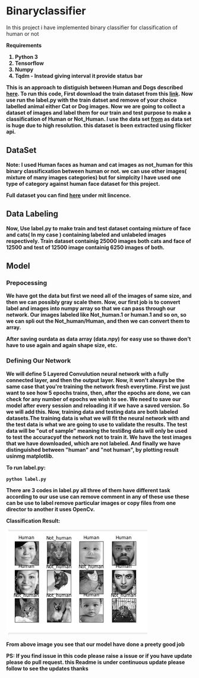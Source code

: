 # Binaryclassifier
  In this project i have implemented binary classifier for classification of human or not

<b>Requirements<b>
  1. Python 3
  2. Tensorflow
  3. Numpy
  4. Tqdm  - Instead giving interval it provide status bar
  
This is an approach to distiguish between Human and Dogs described [here](https://www.kaggle.com/c/dogs-vs-cats-redux-kernels-edition/).
To run this code, First download the train dataset from this [link](https://www.kaggle.com/c/dogs-vs-cats-redux-kernels-edition/data).
Now use run the label.py with the train datset and remove of your choice labelled animal either Cat or Dog images. Now we are going to collect a dataset of images and label them for our train and test purpose to make a classification of Human or Not_Human. I use the data set [from](https://github.com/NVlabs/ffhq-dataset) as data set is huge due to high resolution. this dataset is been extracted using flicker api.

## DataSet
Note: I used Human faces as human and cat images as not_human for this binary classificxation between human or not. we can use other images( mixture of many images categories) but for simplcity I have used one type of category against human face dataset for this project.

Full dataset you can find [here](https://drive.google.com/drive/folders/1kDYxzDoSnUIk5tm2LEY1YFTBEJwpwvB3?usp=sharing) under mit lincence.
## Data Labeling
Now, Use label.py to make train and test dataset containg mixture of face and cats( In my case ) containing labeled and unlabeled images respectively. Train dataset containig 25000 images both cats and face of 12500 and test of 12500 image containig 6250 images of both.

## Model
### Prepocessing
 We have got the data but first we need all of the images of same size, and then we can possibly gray scale them. Now, our first job is   to convert label and images into numpy array so that we can pass through our network. Our images labeled like Not_human.1 or human.1    and so on, so we can spli out the Not_human/Human, and then we can convert them to array.

 After saving ourdata as data array (data.npy) for easy use so thawe don't have to use again and again shape size, etc. 

### Defining Our Network

 We will define 5 Layered Convulution neural network with a fully connected layer, and then the output layer. 
 Now, it won't always be the same case that you're training the network fresh everytime. First we just want to see how 5 epochs trains,  then, after the epochs are done, we can check for any number of epochs we wish to see. We need to save our model after every session and reloading it if we have a saved version. So we will add this.
 Now, training data and testing data are both labeled datasets.The training data is what we will fit the neural network with and the test data is what we are going to use to validate the results. The test data will be "out of sample" meaning the testi8ng data will only be used to test the accuracyof the network not to train it. We have the test images that we have downloaded, which are not labeled. 
And finally we have distinguished between "human" and "not human", by plotting result usinmg matplotlib.


To run label.py:
```python
python label.py
```

 There are 3 codes in label.py all three of them have different task according to our use use can remove comment in any of these use these can be use to label remove particular images or copy files from one director to another it uses OpenCv.


Classification Result:

![alt text](https://github.com/ksajan/Binaryclassifier/blob/master/Classification%20result.png "Classification Result")


  From above image you see that our model have done a preety good job
  
PS: If you find issue in this code please raise a issue or if you have update please do pull request. this Readme is under continuous  update please follow to see the updates thanks
